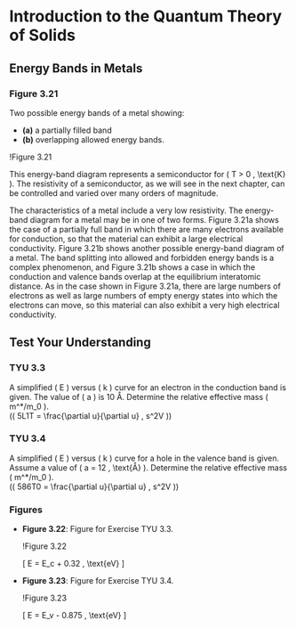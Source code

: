 # Introduction to the Quantum Theory of Solids

## Energy Bands in Metals

### Figure 3.21

Two possible energy bands of a metal showing:

- **(a)** a partially filled band
- **(b)** overlapping allowed energy bands.

!Figure 3.21

This energy-band diagram represents a semiconductor for \( T > 0 \, \text{K} \). The resistivity of a semiconductor, as we will see in the next chapter, can be controlled and varied over many orders of magnitude.

The characteristics of a metal include a very low resistivity. The energy-band diagram for a metal may be in one of two forms. Figure 3.21a shows the case of a partially full band in which there are many electrons available for conduction, so that the material can exhibit a large electrical conductivity. Figure 3.21b shows another possible energy-band diagram of a metal. The band splitting into allowed and forbidden energy bands is a complex phenomenon, and Figure 3.21b shows a case in which the conduction and valence bands overlap at the equilibrium interatomic distance. As in the case shown in Figure 3.21a, there are large numbers of electrons as well as large numbers of empty energy states into which the electrons can move, so this material can also exhibit a very high electrical conductivity.

## Test Your Understanding

### TYU 3.3

A simplified \( E \) versus \( k \) curve for an electron in the conduction band is given. The value of \( a \) is 10 Å. Determine the relative effective mass \( m^*/m_0 \).  
(\( 5L1T = \frac{\partial u}{\partial u} \, s^2V \))

### TYU 3.4

A simplified \( E \) versus \( k \) curve for a hole in the valence band is given. Assume a value of \( a = 12 \, \text{Å} \). Determine the relative effective mass \( m^*/m_0 \).  
(\( 586T0 = \frac{\partial u}{\partial u} \, s^2V \))

### Figures

- **Figure 3.22**: Figure for Exercise TYU 3.3.

  !Figure 3.22

  \[
  E = E_c + 0.32 \, \text{eV}
  \]

- **Figure 3.23**: Figure for Exercise TYU 3.4.

  !Figure 3.23

  \[
  E = E_v - 0.875 \, \text{eV}
  \]